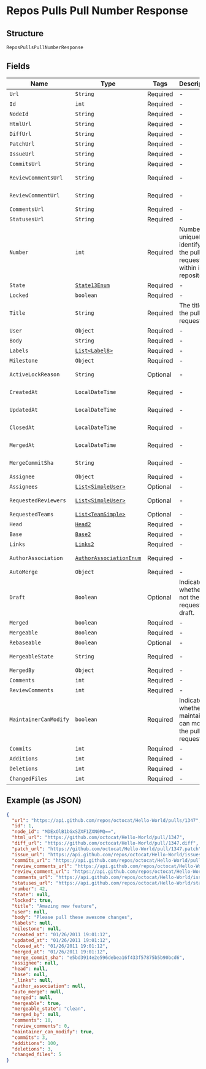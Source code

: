 
# Repos Pulls Pull Number Response

## Structure

`ReposPullsPullNumberResponse`

## Fields

| Name | Type | Tags | Description | Getter | Setter |
|  --- | --- | --- | --- | --- | --- |
| `Url` | `String` | Required | - | String getUrl() | setUrl(String url) |
| `Id` | `int` | Required | - | int getId() | setId(int id) |
| `NodeId` | `String` | Required | - | String getNodeId() | setNodeId(String nodeId) |
| `HtmlUrl` | `String` | Required | - | String getHtmlUrl() | setHtmlUrl(String htmlUrl) |
| `DiffUrl` | `String` | Required | - | String getDiffUrl() | setDiffUrl(String diffUrl) |
| `PatchUrl` | `String` | Required | - | String getPatchUrl() | setPatchUrl(String patchUrl) |
| `IssueUrl` | `String` | Required | - | String getIssueUrl() | setIssueUrl(String issueUrl) |
| `CommitsUrl` | `String` | Required | - | String getCommitsUrl() | setCommitsUrl(String commitsUrl) |
| `ReviewCommentsUrl` | `String` | Required | - | String getReviewCommentsUrl() | setReviewCommentsUrl(String reviewCommentsUrl) |
| `ReviewCommentUrl` | `String` | Required | - | String getReviewCommentUrl() | setReviewCommentUrl(String reviewCommentUrl) |
| `CommentsUrl` | `String` | Required | - | String getCommentsUrl() | setCommentsUrl(String commentsUrl) |
| `StatusesUrl` | `String` | Required | - | String getStatusesUrl() | setStatusesUrl(String statusesUrl) |
| `Number` | `int` | Required | Number uniquely identifying the pull request within its repository. | int getNumber() | setNumber(int number) |
| `State` | [`State13Enum`](../../doc/models/state-13-enum.md) | Required | - | State13Enum getState() | setState(State13Enum state) |
| `Locked` | `boolean` | Required | - | boolean getLocked() | setLocked(boolean locked) |
| `Title` | `String` | Required | The title of the pull request. | String getTitle() | setTitle(String title) |
| `User` | `Object` | Required | - | Object getUser() | setUser(Object user) |
| `Body` | `String` | Required | - | String getBody() | setBody(String body) |
| `Labels` | [`List<Label8>`](../../doc/models/label-8.md) | Required | - | List<Label8> getLabels() | setLabels(List<Label8> labels) |
| `Milestone` | `Object` | Required | - | Object getMilestone() | setMilestone(Object milestone) |
| `ActiveLockReason` | `String` | Optional | - | String getActiveLockReason() | setActiveLockReason(String activeLockReason) |
| `CreatedAt` | `LocalDateTime` | Required | - | LocalDateTime getCreatedAt() | setCreatedAt(LocalDateTime createdAt) |
| `UpdatedAt` | `LocalDateTime` | Required | - | LocalDateTime getUpdatedAt() | setUpdatedAt(LocalDateTime updatedAt) |
| `ClosedAt` | `LocalDateTime` | Required | - | LocalDateTime getClosedAt() | setClosedAt(LocalDateTime closedAt) |
| `MergedAt` | `LocalDateTime` | Required | - | LocalDateTime getMergedAt() | setMergedAt(LocalDateTime mergedAt) |
| `MergeCommitSha` | `String` | Required | - | String getMergeCommitSha() | setMergeCommitSha(String mergeCommitSha) |
| `Assignee` | `Object` | Required | - | Object getAssignee() | setAssignee(Object assignee) |
| `Assignees` | [`List<SimpleUser>`](../../doc/models/simple-user.md) | Optional | - | List<SimpleUser> getAssignees() | setAssignees(List<SimpleUser> assignees) |
| `RequestedReviewers` | [`List<SimpleUser>`](../../doc/models/simple-user.md) | Optional | - | List<SimpleUser> getRequestedReviewers() | setRequestedReviewers(List<SimpleUser> requestedReviewers) |
| `RequestedTeams` | [`List<TeamSimple>`](../../doc/models/team-simple.md) | Optional | - | List<TeamSimple> getRequestedTeams() | setRequestedTeams(List<TeamSimple> requestedTeams) |
| `Head` | [`Head2`](../../doc/models/head-2.md) | Required | - | Head2 getHead() | setHead(Head2 head) |
| `Base` | [`Base2`](../../doc/models/base-2.md) | Required | - | Base2 getBase() | setBase(Base2 base) |
| `Links` | [`Links2`](../../doc/models/links-2.md) | Required | - | Links2 getLinks() | setLinks(Links2 links) |
| `AuthorAssociation` | [`AuthorAssociationEnum`](../../doc/models/author-association-enum.md) | Required | - | AuthorAssociationEnum getAuthorAssociation() | setAuthorAssociation(AuthorAssociationEnum authorAssociation) |
| `AutoMerge` | `Object` | Required | - | Object getAutoMerge() | setAutoMerge(Object autoMerge) |
| `Draft` | `Boolean` | Optional | Indicates whether or not the pull request is a draft. | Boolean getDraft() | setDraft(Boolean draft) |
| `Merged` | `boolean` | Required | - | boolean getMerged() | setMerged(boolean merged) |
| `Mergeable` | `Boolean` | Required | - | Boolean getMergeable() | setMergeable(Boolean mergeable) |
| `Rebaseable` | `Boolean` | Optional | - | Boolean getRebaseable() | setRebaseable(Boolean rebaseable) |
| `MergeableState` | `String` | Required | - | String getMergeableState() | setMergeableState(String mergeableState) |
| `MergedBy` | `Object` | Required | - | Object getMergedBy() | setMergedBy(Object mergedBy) |
| `Comments` | `int` | Required | - | int getComments() | setComments(int comments) |
| `ReviewComments` | `int` | Required | - | int getReviewComments() | setReviewComments(int reviewComments) |
| `MaintainerCanModify` | `boolean` | Required | Indicates whether maintainers can modify the pull request. | boolean getMaintainerCanModify() | setMaintainerCanModify(boolean maintainerCanModify) |
| `Commits` | `int` | Required | - | int getCommits() | setCommits(int commits) |
| `Additions` | `int` | Required | - | int getAdditions() | setAdditions(int additions) |
| `Deletions` | `int` | Required | - | int getDeletions() | setDeletions(int deletions) |
| `ChangedFiles` | `int` | Required | - | int getChangedFiles() | setChangedFiles(int changedFiles) |

## Example (as JSON)

```json
{
  "url": "https://api.github.com/repos/octocat/Hello-World/pulls/1347",
  "id": 1,
  "node_id": "MDExOlB1bGxSZXF1ZXN0MQ==",
  "html_url": "https://github.com/octocat/Hello-World/pull/1347",
  "diff_url": "https://github.com/octocat/Hello-World/pull/1347.diff",
  "patch_url": "https://github.com/octocat/Hello-World/pull/1347.patch",
  "issue_url": "https://api.github.com/repos/octocat/Hello-World/issues/1347",
  "commits_url": "https://api.github.com/repos/octocat/Hello-World/pulls/1347/commits",
  "review_comments_url": "https://api.github.com/repos/octocat/Hello-World/pulls/1347/comments",
  "review_comment_url": "https://api.github.com/repos/octocat/Hello-World/pulls/comments{/number}",
  "comments_url": "https://api.github.com/repos/octocat/Hello-World/issues/1347/comments",
  "statuses_url": "https://api.github.com/repos/octocat/Hello-World/statuses/6dcb09b5b57875f334f61aebed695e2e4193db5e",
  "number": 42,
  "state": null,
  "locked": true,
  "title": "Amazing new feature",
  "user": null,
  "body": "Please pull these awesome changes",
  "labels": null,
  "milestone": null,
  "created_at": "01/26/2011 19:01:12",
  "updated_at": "01/26/2011 19:01:12",
  "closed_at": "01/26/2011 19:01:12",
  "merged_at": "01/26/2011 19:01:12",
  "merge_commit_sha": "e5bd3914e2e596debea16f433f57875b5b90bcd6",
  "assignee": null,
  "head": null,
  "base": null,
  "_links": null,
  "author_association": null,
  "auto_merge": null,
  "merged": null,
  "mergeable": true,
  "mergeable_state": "clean",
  "merged_by": null,
  "comments": 10,
  "review_comments": 0,
  "maintainer_can_modify": true,
  "commits": 3,
  "additions": 100,
  "deletions": 3,
  "changed_files": 5
}
```

